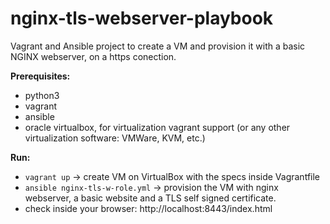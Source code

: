 # nginx-tls-webserver-playbook
Vagrant and Ansible project to create a VM and provision it with a basic NGINX webserver, on a https conection.

**Prerequisites:**
- python3
- vagrant
- ansible
- oracle virtualbox, for virtualization vagrant support (or any other virtualization software: VMWare, KVM, etc.)

**Run:**
- `vagrant up` -> create VM on VirtualBox with the specs inside Vagrantfile
- `ansible nginx-tls-w-role.yml` -> provision the VM with nginx webserver, a basic website and a TLS self signed certificate.
- check inside your browser: http://localhost:8443/index.html
